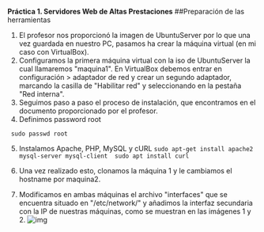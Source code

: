 **Práctica 1. Servidores Web de Altas Prestaciones**
##Preparación de las herramientas

1. El profesor nos proporcionó la imagen de UbuntuServer por lo que una vez guardada en nuestro PC, pasamos ha crear la máquina virtual (en mi caso con VirtualBox).
2. Configuramos la primera máquina virtual con la iso de UbuntuServer la cual llamaremos "maquina1". En VirtualBox debemos entrar en configuración > adaptador de red y crear un segundo adaptador, marcando la casilla de "Habilitar red" y  seleccionando en la pestaña "Red interna". 
3. Seguimos paso a paso el proceso de instalación, que encontramos en el documento proporcionado por el profesor.
4. Definimos password root
  
  ` sudo passwd root`

5. Instalamos Apache, PHP, MySQL y cURL
  `sudo apt-get install apache2 mysql-server mysql-client 
   sudo apt install curl `

6. Una vez realizado esto, clonamos la máquina 1 y le cambiamos el hostname por maquina2.
7. Modificamos en ambas máquinas el archivo "interfaces" que se encuentra situado en "/etc/network/" y añadimos la interfaz secundaria con la IP de nuestras máquinas, como se muestran en las imágenes 1 y 2.
![img](http://www.dominio.com/carpeta/archivo.png)
